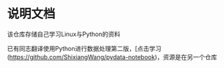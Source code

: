 # 说明文档

该仓库存储自己学习Linux与Python的资料

已有同志翻译使用Python进行数据处理第二版，[点击学习(https://github.com/ShixiangWang/pydata-notebook)，资源是在另一个仓库

